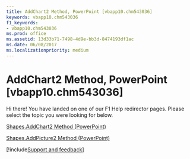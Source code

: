 ```yaml
---
title: AddChart2 Method, PowerPoint [vbapp10.chm543036]
keywords: vbapp10.chm543036
f1_keywords:
- vbapp10.chm543036
ms.prod: office
ms.assetid: 13d33b71-7498-4d9e-bb3d-8474193df1ac
ms.date: 06/08/2017
ms.localizationpriority: medium
---
```



# AddChart2 Method, PowerPoint [vbapp10.chm543036]

Hi there! You have landed on one of our F1 Help redirector pages. Please select the topic you were looking for below.

[Shapes.AddChart2 Method (PowerPoint)](https://msdn.microsoft.com/library/07f225bc-1c0d-cca5-b6a3-9de0a018eb4c%28Office.15%29.aspx)

[Shapes.AddPicture2 Method (PowerPoint)](https://msdn.microsoft.com/library/2956fa14-40bb-458a-aef1-caceab15e067%28Office.15%29.aspx)

[!include[Support and feedback](~/includes/feedback-boilerplate.md)]